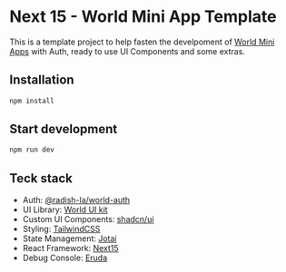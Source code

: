 # Next 15 - World Mini App Template

This is a template project to help fasten the develpoment of [World Mini Apps](https://docs.world.org/mini-apps) with Auth, ready to use UI Components and some extras.

## Installation

```sh
npm install
```

## Start development

```sh
npm run dev
```

## Teck stack

- Auth: [@radish-la/world-auth](https://www.npmjs.com/package/@radish-la/world-auth)
- UI Library: [World UI kit](https://mini-apps-ui-kit.world.org/?path=/docs/components-numberpad--docs)
- Custom UI Components: [shadcn/ui](https://ui.shadcn.com/docs/components/sonner)
- Styling: [TailwindCSS](https://tailwindcss.com/docs/styling-with-utility-classes)
- State Management: [Jotai](https://jotai.org/)
- React Framework: [Next15](https://nextjs.org/docs)
- Debug Console: [Eruda](https://eruda.liriliri.io/)
